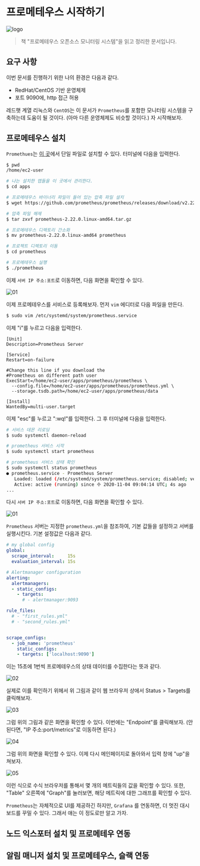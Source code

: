 # 프로메테우스 시작하기

![logo](../logo.png)

> 책 "프로메테우스 오픈소스 모니터링 시스템"을 읽고 정리한 문서입니다.

## 요구 사항

이번 문서를 진행하기 위한 나의 환경은 다음과 같다.

- RedHat/CentOS 기반 운영체제
- 포트 9090에, http 접근 허용

레드햇 계열 리눅스와 `CentOS`는 이 문서가 `Prometheus`를 포함한 모니터링 시스템을 구축하는데 도움이 될 것이다. (아마 다른 운영체제도 비슷할 것이다.) 자 시작해보자.


## 프로메테우스 설치

`Promethues`는 [이 곳](https://prometheus.io/download/)에서 단일 파일로 설치할 수 있다. 터미널에 다음을 입력한다.

```bash
$ pwd
/home/ec2-user

# 나는 설치한 앱들을 이 곳에서 관리한다.
$ cd apps

# 프로메테우스 바이너리 파일이 들어 있는 압축 파일 설치
$ wget https://github.com/prometheus/prometheus/releases/download/v2.22.0/prometheus-2.22.0.linux-amd64.tar.gz

# 압축 파일 해제
$ tar zxvf prometheus-2.22.0.linux-amd64.tar.gz

# 프로메테우스 디렉토리 간소화
$ mv prometheus-2.22.0.linux-amd64 prometheus

# 프로젝트 디렉토리 이동
$ cd prometheus

# 프로메테우스 실행
$ ./prometheus
```

이제 `서버 IP 주소:포트`로 이동하면, 다음 화면을 확인할 수 있다.

![01](./01.png)

이제 프로메테우스를 서비스로 등록해보자. 먼저 `vim` 에디터로 다음 파일을 만든다.

```bash
$ sudo vim /etc/systemd/system/prometheus.service
```

이제 "i"를 누르고 다음을 입력한다.

```service
[Unit]
Description=Prometheus Server

[Service]
Restart=on-failure

#Change this line if you download the
#Prometheus on different path user
ExecStart=/home/ec2-user/apps/prometheus/prometheus \
  --config.file=/home/ec2-user/apps/prometheus/prometheus.yml \
  --storage.tsdb.path=/home/ec2-user/apps/prometheus/data

[Install]
WantedBy=multi-user.target
```

이제 "esc"를 누르고 ":wq!"를 입력한다. 그 후 터미널에 다음을 입력한다.

```bash
# 서비스 데몬 리로딩
$ sudo systemctl daemon-reload

# prometheus 서비스 시작
$ sudo systemctl start prometheus

# prometheus 서비스 상태 확인
$ sudo systemctl status prometheus
● prometheus.service - Prometheus Server
   Loaded: loaded (/etc/systemd/system/prometheus.service; disabled; vendor preset: disabled)
   Active: active (running) since 수 2020-11-04 09:04:14 UTC; 4s ago
...
```

다시 `서버 IP 주소:포트`로 이동하면, 다음 화면을 확인할 수 있다.

![01](./01.png)

`Prometheus` 서버는 지정한 `prometheus.yml`을 참조하여, 기본 값들을 설정하고 서버를 실행시킨다. 기본 설정값은 다음과 같다.

```yml
# my global config
global:
  scrape_interval:     15s 
  evaluation_interval: 15s 

# Alertmanager configuration
alerting:
  alertmanagers:
  - static_configs:
    - targets:
      # - alertmanager:9093

rule_files:
  # - "first_rules.yml"
  # - "second_rules.yml"


scrape_configs:
  - job_name: 'prometheus'
    static_configs:
    - targets: ['localhost:9090']
```

이는 15초에 1번씩 프로메테우스의 상태 데이터를 수집한다는 뜻과 같다.

![02](./02.png)

실제로 이를 확인하기 위헤서 위 그림과 같이 웹 브라우저 상에서 Status > Targets를 클릭해보자.

![03](./03.png)

그럼 위의 그림과 같은 화면을 확인할 수 있다. 이번에는 "Endpoint"를 클릭해보자. (안된다면, "IP 주소:port/metrics"로 이동하면 된다.)

![04](./04.png)

그럼 위의 화면을 확인할 수 있다. 이제 다시 메인페이지로 돌아와서 입력 창에 "up"을 쳐보자.

![05](./05.png)

이런 식으로 수식 브라우저를 통해서 몇 개의 메트릭들의 값을 확인할 수 있다. 또한, "Table" 오른쪽에 "Graph"를 눌러보면, 해당 메트릭에 대한 그래프를 확인할 수 있다.

`Prometheus`는 자체적으로 UI를 제공하긴 하지만, `Grafana`
를 연동하면, 더 멋진 대시보드를 꾸밀 수 있다. 그래서 애는 이 정도로만 알고 가자.


## 노드 익스포터 설치 및 프로메테우 연동

## 알림 매니저 설치 및 프로메테우스, 슬랙 연동